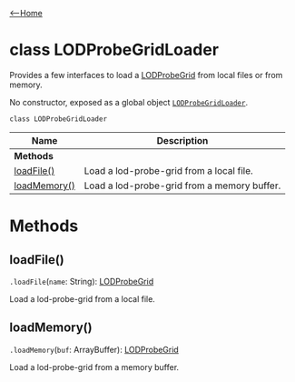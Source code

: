 [<--Home](index.html)

# class LODProbeGridLoader

Provides a few interfaces to load a [LODProbeGrid](LODProbeGrid.html) from local files or from memory.

No constructor, exposed as a global object [`LODProbeGridLoader`](index.html#global-objects).

`class LODProbeGridLoader`

| Name                                                          | Description                                                    |
| --------------------------------------------------------------| -------------------------------------------------------------- |
| **Methods**                                                   |                                                                |
| [loadFile()](#loadfile)                                       | Load a lod-probe-grid from a local file.                       |
| [loadMemory()](#loadmemory)                                   | Load a lod-probe-grid from a memory buffer.                    |


# Methods

## loadFile()

`.loadFile`(`name`: String): [LODProbeGrid](LODProbeGrid.html)

Load a lod-probe-grid from a local file.

## loadMemory()

`.loadMemory`(`buf`: ArrayBuffer): [LODProbeGrid](LODProbeGrid.html)

Load a lod-probe-grid from a memory buffer.


